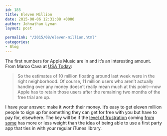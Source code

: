 ```yaml
---
id: 185
title: Eleven Million
date: 2015-08-06 12:31:08 +0000
author: Johnathan Lyman
layout: post

permalink: "/2015/08/eleven-million.html"
categories:
- Blog
---
```

The first numbers for Apple Music are in and it’s an interesting amount. From Marco Cava at [USA Today][1]:

> So the estimates of 10 million floating around last week were in the right neighborhood. Of course, 11 million users who aren’t actually handing over any money doesn’t really mean much at this point—now Apple has to retain those users after the remaining two months of the free trial are up.

I have your answer: make it worth their money. It’s easy to get eleven million people to sign up for something they can get for free with you but have to pay for, elsewhere. The key will be if the [level of frustration][2] coming [from some][3] has more or less weight than the idea of being able to use a first party app that ties in with your regular iTunes library.

[1]: http://www.usatoday.com/story/tech/2015/08/05/apple-music-hooks-11-million-trial-members-app-store-has-record-july/31197721/
[2]: http://9to5mac.com/2015/07/02/apple-music-launch-issues/
[3]: https://www.reddit.com/r/apple/comments/3camwc/frustrations_of_a_spotify_user_switching_to_apple/